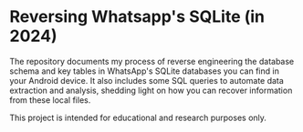 # Reversing Whatsapp's SQLite (in 2024)
The repository documents my process of reverse engineering the database schema and key tables in WhatsApp's SQLite databases you can find in your Android device. 
It also includes some SQL queries to automate data extraction and analysis, shedding light on how you can recover information from these local files.

This project is intended for educational and research purposes only.
